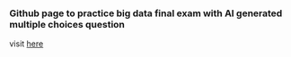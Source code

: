 ### Github page to practice big data final exam with AI generated multiple choices question
visit [here](toilacube.github.io/big-data-qa)
